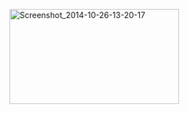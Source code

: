 <a href="https://icompile.eladkarako.com/_uploads/2014/10/Screenshot_2014-10-26-13-20-17.png"><img src="https://icompile.eladkarako.com/_uploads/2014/10/Screenshot_2014-10-26-13-20-17.png" alt="Screenshot_2014-10-26-13-20-17" width="300" height="168" class="aligncenter size-medium wp-image-2007" /></a>
<img src="http://static.comicvine.com/uploads/original/11112/111125902/3318410-1615427213-JohnC.jpg" alt="" />